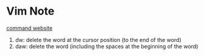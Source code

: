 # Vim Note

[command website](https://www.designbombs.com/mastering-vim-commands-the-ultimate-list/)

1. dw: delete the word at the cursor position (to the end of the word)
2. daw: delete the word (including the spaces at the beginning of the word)
